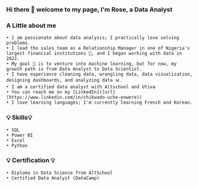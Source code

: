 ### Hi there 👋 welcome to my page, I'm Rose, a Data Analyst
<!--
**RoxieOma/RoxieOma** is a ✨ _special_ ✨ repository because its `README.md` (this file) appears on your GitHub profile.

Here are some ideas to get you started:
- I currently run a Tech Academy called Rizamy Technovate.
- I’m currently learning Cloud infrastructures.
- I’m looking to work in a data role. Currently, 
- Ask me about ...
- How to reach me: rose.enwere11@gmail.com or on LinkedIn. 
- Pronouns: it's she/her
- Fun fact: I love learning languages; I'm currently learning French and Korean. 
-->


### A Little about me 
    • I am passionate about data analysis; I practically love solving problems.
    • I lead the sales team as a Relationship Manager in one of Nigeria's largest financial institutions 🏦, and I began working with data in 2022.
    • My goal 🎯 is to venture into machine learning, but for now, my growth path is from Data Analyst to Data Scientist.
    • I have experience cleaning data, wrangling data, data visualization, designing dashboards, and analyzing data 📊.
    • I am a certified data analyst with Altschool and Utiva
    • You can reach me on my [LinkedIn]([url](https://www.linkedin.com/in/chikwado-uche-enwere))
    • I love learning languages; I'm currently learning French and Korean. 
    

### 💡 Skills💡
    • SQL
    • Power BI 
    • Excel
    • Python
    
### 💡 Certification 💡
    • Diploma in Data Science from AltSchool
    • Certified Data Analyst (DataCamp)
